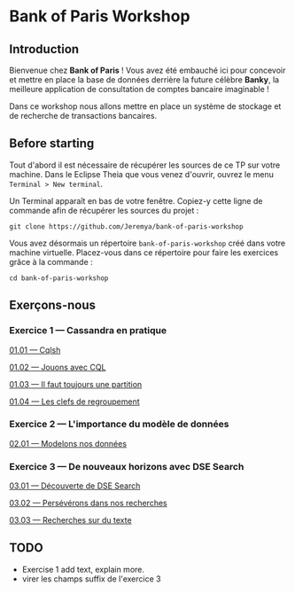 # Bank of Paris Workshop

## Introduction

Bienvenue chez **Bank of Paris** ! Vous avez été embauché ici pour concevoir et mettre en place la base de données derrière la future célèbre **Banky**, la meilleure application de consultation de comptes bancaire imaginable !

Dans ce workshop nous allons mettre en place un système de stockage et de recherche de transactions bancaires. 

## Before starting

Tout d'abord il est nécessaire de récupérer les sources de ce TP sur votre machine. 
Dans le Eclipse Theia que vous venez d'ouvrir, ouvrez le menu `Terminal > New terminal`.

Un Terminal apparaît en bas de votre fenêtre. Copiez-y cette ligne de commande afin de récupérer les sources du projet :

```shell script
git clone https://github.com/Jeremya/bank-of-paris-workshop
```

Vous avez désormais un répertoire `bank-of-paris-workshop` créé dans votre machine virtuelle.
Placez-vous dans ce répertoire pour faire les exercices grâce à la commande :

```shell script
cd bank-of-paris-workshop
```

## Exerçons-nous

### Exercice 1 — Cassandra en pratique
[01.01 — Cqlsh](exercises/01.01.CQLSH.md)

[01.02 — Jouons avec CQL](exercises/01.02.CQL_basis.md)

[01.03 — Il faut toujours une partition](exercises/01.03.Partitions.md)

[01.04 — Les clefs de regroupement](exercises/01.04.Clustering.md)

### Exercice 2 — L'importance du modèle de données
[02.01 — Modelons nos données](exercises/02.01.Data_modelling.md)


### Exercice 3 — De nouveaux horizons avec DSE Search
[03.01 — Découverte de DSE Search](exercises/03.01.Search_introduction.md)

[03.02 — Persévérons dans nos recherches](exercises/03.02.Date_search.md)

[03.03 — Recherches sur du texte](exercises/03.03.Text_Search.md)

## TODO

* Exercise 1 add text, explain more.
* virer les champs suffix de l'exercice 3



